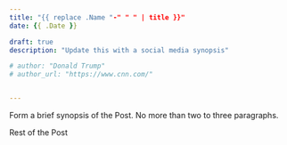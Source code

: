 ```yaml
---
title: "{{ replace .Name "-" " " | title }}"
date: {{ .Date }}

draft: true
description: "Update this with a social media synopsis"

# author: "Donald Trump"
# author_url: "https://www.cnn.com/"


---
```


Form a brief synopsis of the Post. No more than two to three paragraphs.

<!--more--> <!-- This separates the synopsis from the main body -->

Rest of the Post